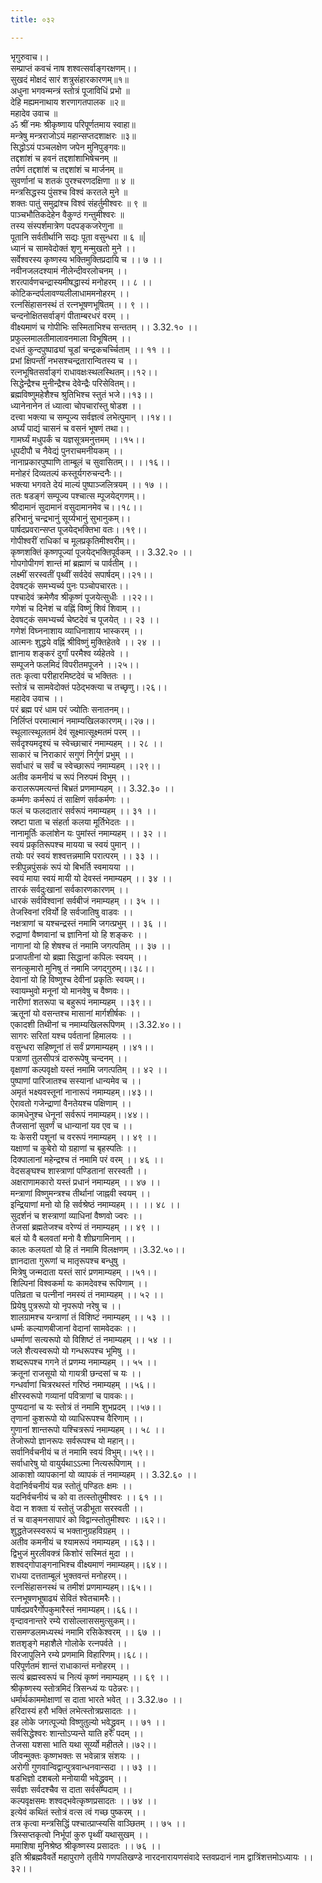 ```yaml
---
title: ०३२

---
```

भृगुरुवाच।।  
सम्प्राप्तं कवचं नाष शश्वत्सर्वाङ्गरक्षणम्।।  
सुखदं मोक्षदं सारं शत्रुसंहारकारणम्॥१॥  
अधुना भगवन्मन्त्रं स्तोत्रं पूजाविधिं प्रभो ॥  
देहि मह्यमनाथाय शरणागतपालक ॥२॥  
महादेव उवाच ॥  
ॐ श्रीं नमः श्रीकृष्णाय परिपूर्णतमाय स्वाहा॥  
मन्त्रेषु मन्त्रराजोऽयं महान्सप्तदशाक्षरः ॥३॥  
सिद्धोऽयं पञ्चलक्षेण जपेन मुनिपुङ्गवः॥  
तद्दशांशं च हवनं तद्दशांशाभिषेचनम् ॥  
तर्पणं तद्दशांशं च तद्दशांशं च मार्जनम् ॥  
सुवर्णानां च शतकं पुरश्चरणदक्षिणा ॥ ४ ॥  
मन्त्रसिद्धस्य पुंसश्च विश्वं करतले मुने ॥  
शक्तः पातुं समुद्रांश्च विश्वं संहर्तुमीश्वरः ॥ ९ ॥  
पाञ्चभौतिकदेहेन वैकुण्ठं गन्तुमीश्वरः ॥  
तस्य संस्पर्शमात्रेण पदपङ्कजरेणुना ॥  
पूतानि सर्वतीर्थानि सद्यः पूता वसुन्धरा ॥ ६ ॥|  
ध्यानं च सामवेदोक्तं शृणु मन्मुखतो मुने ।।  
सर्वेश्वरस्य कृष्णस्य भक्तिमुक्तिप्रदायि च ।। ७ ।।  
नवीनजलदश्यामं नीलेन्दीवरलोचनम् ।।  
शरत्पार्वणचन्द्रास्यमीषद्धास्यं मनोहरम् ।। ८ ।।  
कोटिकन्दर्पलावण्यलीलाधाममनोहरम् ।।  
रत्नसिंहासनस्थं तं रत्नभूषणभूषितम् ।। ९ ।।  
चन्दनोक्षितसर्वाङ्गं पीताम्बरधरं वरम् ।।  
वीक्ष्यमाणं च गोपीभिः सस्मिताभिश्च सन्ततम् ।। 3.32.१० ।।  
प्रफुल्लमालतीमालावनमाला विभूषितम् ।।  
दधतं कुन्दपुष्पाढ्यां चूडां चन्द्रकचर्च्चिताम् ।। ११ ।।  
प्रभां क्षिपन्तीं नभसश्चन्द्रतारान्वितस्य च ।।  
रत्नभूषितसर्वाङ्गं राधावक्षःस्थलस्थितम्।।१२।।  
सिद्धेन्द्रैश्च मुनीन्द्रैश्च देवेन्द्रैः परिसेवितम्।।  
ब्रह्मविष्णुमहेशैश्च श्रुतिभिश्च स्तुतं भजे।।१३।।  
ध्यानेनानेन तं ध्यात्वा चोपचारांस्तु षोडश ।।  
दत्त्वा भक्त्या च सम्पूज्य सर्वज्ञत्वं लभेत्पुमान् ।।१४।।  
अर्घ्यं पाद्यं चासनं च वसनं भूषणं तथा।।  
गामर्घ्यं मधुपर्कं च यज्ञसूत्रमनुत्तमम् ।।१५।।  
धूपदीपौ च नैवेद्यं पुनराचमनीयकम् ।।  
नानाप्रकारपुष्पाणि ताम्बूलं च सुवासितम्।। ।।१६।।  
मनोहरं दिव्यतल्पं कस्तूर्यगरुचन्दनैः।।  
भक्त्या भगवते देयं माल्यं पुष्पाञ्जलित्रयम् ।। १७ ।।  
ततः षडङ्गं सम्पूज्य पश्चात्स म्पूजयेद्गणम्।।  
श्रीदामानं सुदामानं वसुदामानमेव च।।१८।।  
हरिभानुं चन्द्रभानुं सूर्य्यभानुं सुभानुकम्।।  
पार्षदप्रवरान्सप्त पूजयेद्भक्तिभा वतः।।१९।।  
गोपीश्वरीं राधिकां च मूलप्रकृतिमीश्वरीम्।।  
कृष्णशक्तिं कृष्णपूज्यां पूजयेद्भक्तिपूर्वकम् ।। 3.32.२० ।।  
गोपगोपीगणं शान्तं मां ब्रह्माणं च पार्वतीम् ।।  
लक्ष्मीं सरस्वतीं पृथ्वीं सर्वदेवं सपार्षदम्।।२१।।  
देवषट्कं समभ्यर्च्य पुनः पञ्चोपचारतः।।  
पश्चादेवं क्रमेणैव श्रीकृष्णं पूजयेत्सुधीः ।।२२।।  
गणेशं च दिनेशं च वह्निं विष्णुं शिवं शिवाम् ।।  
देवषट्कं समभ्यर्च्य चेष्टदेवं च पूजयेत् ।। २३ ।।  
गणेशं विघ्ननाशाय व्याधिनाशाय भास्करम् ।।  
आत्मनः शुद्धये वह्निं श्रीविष्णुं मुक्तिहेतवे ।। २४ ।।  
ज्ञानाय शङ्करं दुर्गां परमैश्व र्य्यहेतवे ।।  
सम्पूजने फलमिदं विपरीतमपूजने ।।२५।।  
ततः कृत्वा परीहारमिष्टदेवं च भक्तितः ।।  
स्तोत्रं च सामवेदोक्तं पठेद्भक्त्या च तच्छृणु।।२६।।  
महादेव उवाच ।।  
परं ब्रह्म परं धाम परं ज्योतिः सनातनम्।।  
निर्लिप्तं परमात्मानं नमाम्यखिलकारणम्।।२७।।  
स्थूलात्स्थूलतमं देवं सूक्ष्मात्सूक्ष्मतमं परम् ।।  
सर्वदृश्यमदृश्यं च स्वेच्छाचारं नमाम्यहम् ।। २८ ।।  
साकारं च निराकारं सगुणं निर्गुणं प्रभुम् ।।  
सर्वाधारं च सर्वं च स्वेच्छारूपं नमाम्यहम् ।।२९।।  
अतीव कमनीयं च रूपं निरुपमं विभुम् ।।  
करालरूपमत्यन्तं बिभ्रतं प्रणमाम्यहम् ।। 3.32.३० ।।  
कर्म्मणः कर्मरूपं तं साक्षिणं सर्वकर्मणः ।।  
फलं च फलदातारं सर्वरूपं नमाम्यहम् ।। ३१ ।।  
स्रष्टा पाता च संहर्ता कलया मूर्तिभेदतः ।।  
नानामूर्तिः कलांशेन यः पुमांस्तं नमाम्यहम् ।। ३२ ।।  
स्वयं प्रकृतिरूपश्च मायया च स्वयं पुमान् ।।  
तयोः परं स्वयं शश्वत्तन्नमामि परात्परम् ।। ३३ ।।  
स्त्रीपुन्नपुंसकं रूपं यो बिभर्ति स्वमायया ।।  
स्वयं माया स्वयं मायी यो देवस्तं नमाम्यहम् ।। ३४ ।।  
तारकं सर्वदुःखानां सर्वकारणकारणम् ।।  
धारकं सर्वविश्वानां सर्वबीजं नमाम्यहम् ।। ३५ ।।  
तेजस्विनां रविर्यो हि सर्वजातिषु वाडवः ।।  
नक्षत्राणां च यश्चन्द्रस्तं नमामि जगत्प्रभुम् ।। ३६ ।।  
रुद्राणां वैष्णवानां च ज्ञानिनां यो हि शङ्करः ।।  
नागानां यो हि शेषश्च तं नमामि जगत्पतिम् ।। ३७ ।।  
प्रजापतीनां यो ब्रह्मा सिद्धानां कपिलः स्वयम् ।।  
सनत्कुमारो मुनिषु तं नमामि जगद्गुरुम्।।३८।।  
देवानां यो हि विष्णुश्च देवीनां प्रकृतिः स्वयम्।।  
स्वायम्भुवो मनूनां यो मानवेषु च वैष्णवः।।  
नारीणां शतरूपा च बहुरूपं नमाम्यहम् ।।३९।।  
ऋतूनां यो वसन्तश्च मासानां मार्गशीर्षकः ।।  
एकादशी तिथीनां च नमाम्यखिलरूपिणम् ।।3.32.४०।।  
सागरः सरितां यश्च पर्वतानां हिमालयः ।।  
वसुन्धरा सहिष्णूनां तं सर्वं प्रणमाम्यहम् ।।४१।।  
पत्राणां तुलसीपत्रं दारुरूपेषु चन्दनम् ।।  
वृक्षाणां कल्पवृक्षो यस्तं नमामि जगत्पतिम् ।। ४२ ।।  
पुष्पाणां पारिजातश्च सस्यानां धान्यमेव च ।।  
अमृतं भक्ष्यवस्तूनां नानारूपं नमाम्यहम्।।४३।।  
ऐरावतो गजेन्द्राणां वैनतेयश्च पक्षिणाम् ।।  
कामधेनुश्च धेनूनां सर्वरूपं नमाम्यहम्।।४४।।  
तैजसानां सुवर्णं च धान्यानां यव एव च ।।  
यः केसरी पशूनां च वररूपं नमाम्यहम् ।। ४९ ।।  
यक्षाणां च कुबेरो यो ग्रहाणां च बृहस्पतिः ।।  
दिक्पालानां महेन्द्रश्च तं नमामि परं वरम् ।। ४६ ।।  
वेदसङ्घश्च शास्त्राणां पण्डितानां सरस्वती ।।  
अक्षराणामकारो यस्तं प्रधानं नमाम्यहम् ।। ४७ ।।  
मन्त्राणां विष्णुमन्त्रश्च तीर्थानां जाह्नवी स्वयम् ।।  
इन्द्रियाणां मनो यो हि सर्वश्रेष्ठं नमाम्यहम् ।। ।। ४८ ।।  
सुदर्शनं च शस्त्राणां व्याधिनां वैष्णवो ज्वरः ।।  
तेजसां ब्रह्मतेजश्च वरेण्यं तं नमाम्यहम् ।। ४९ ।।  
बलं यो वै बलवतां मनो वै शीघ्रगामिनाम् ।।  
कालः कलयतां यो हि तं नमामि विलक्षणम् ।।3.32.५०।।  
ज्ञानदाता गुरूणां च मातृरूपश्च बन्धुषु ।  
मित्रेषु जन्मदाता यस्तं सारं प्रणमाम्यहम् ।।५१।।  
शिल्पिनां विश्वकर्मा यः कामदेवश्च रूपिणाम् ।।  
पतिव्रता च पत्नीनां नमस्यं तं नमाम्यहम् ।। ५२ ।।  
प्रियेषु पुत्ररूपो यो नृपरूपो नरेषु च ।।  
शालग्रामश्च यन्त्राणां तं विशिष्टं नमाम्यहम् ।। ५३ ।।  
धर्म्मः कल्याणबीजानां वेदानां सामवेदकः ।।  
धर्म्माणां सत्यरूपो यो विशिष्टं तं नमाम्यहम् ।। ५४ ।।  
जले शैत्यस्वरूपो यो गन्धरूपश्च भूमिषु ।।  
शब्दरूपश्च गगने तं प्रणम्य नमाम्यहम् ।। ५५ ।।  
क्रतूनां राजसूयो यो गायत्री छन्दसां च यः ।।  
गन्धर्वाणां चित्ररथस्तं गरिष्ठं नमाम्यहम् ।।५६।।  
क्षीरस्वरूपो गव्यानां पवित्राणां च पावकः।।  
पुण्यदानां च यः स्तोत्रं तं नमामि शुभप्रदम् ।।५७।।  
तृणानां कुशरूपो यो व्याधिरूपश्च वैरिणाम् ।।  
गुणानां शान्तरूपो यश्चित्ररूपं नमाम्यहम् ।। ५८ ।।  
तेजोरूपो ज्ञानरूपः सर्वरूपश्च यो महान्।।  
सर्वानिर्वचनीयं च तं नमामि स्वयं विभुम्।।५९।।  
सर्वाधारेषु यो वायुर्यथाऽऽत्मा नित्यरूपिणाम् ।।  
आकाशो व्यापकानां यो व्यापकं तं नमाम्यहम् ।। 3.32.६० ।।  
वेदानिर्वचनीयं यन्न स्तोतुं पण्डितः क्षमः ।।  
यदनिर्वचनीयं च को वा तत्स्तोतुमीश्वरः ।। ६१ ।।  
वेदा न शक्ता यं स्तोतुं जडीभूता सरस्वती ।।  
तं च वाङ्मनसापारं को विद्वान्स्तोतुमीश्वरः ।।६२।।  
शुद्धतेजस्स्वरूपं च भक्तानुग्रहविग्रहम् ।।  
अतीव कमनीयं च श्यामरूपं नमाम्यहम् ।।६३।।  
द्विभुजं मुरलीवक्त्रं किशोरं सस्मितं मुदा ।।  
शश्वद्गोपाङ्गनाभिश्च वीक्ष्यमाणं नमाम्यहम्।।६४।।  
राधया दत्तताम्बूलं भुक्तवन्तं मनोहरम्।।  
रत्नसिंहासनस्थं च तमीशं प्रणमाम्यहम्।।६५।।  
रत्नभूषणभूषाढ्यं सेवितं श्वेतचामरैः।।  
पार्षदप्रवरैर्गोपकुमारैस्तं नमाम्यहम्।।६६।।  
वृन्दावनान्तरे रम्ये रासोल्लाससमुत्सुकम्।।  
रासमण्डलमध्यस्थं नमामि रसिकेश्वरम् ।। ६७ ।।  
शतशृङ्गे महाशैले गोलोके रत्नपर्वते ।।  
विरजापुलिने रम्ये प्रणमामि विहारिणम्।।६८।।  
परिपूर्णतमं शान्तं राधाकान्तं मनोहरम् ।।  
सत्यं ब्रह्मस्वरूपं च नित्यं कृष्णं नमाम्यहम् ।। ६९ ।।  
श्रीकृष्णस्य स्तोत्रमिदं त्रिसन्ध्यं यः पठेन्नरः।।  
धर्मार्थकाममोक्षाणां स दाता भारते भवेत् ।। 3.32.७० ।।  
हरिदास्यं हरौ भक्तिं लभेत्स्तोत्रप्रसादतः ।।  
इह लोके जगत्पूज्यो विष्णुतुल्यो भवेद्ध्रुवम् ।। ७१ ।।  
सर्वसिद्धेश्वरः शान्तोऽप्यन्ते याति हरेः पदम् ।।  
तेजसा यशसा भाति यथा सूर्य्यो महीतले।।७२।।  
जीवन्मुक्तः कृष्णभक्तः स भवेन्नात्र संशयः ।।  
अरोगी गुणवान्विद्वान्पुत्रवान्धनवान्सदा ।। ७३ ।।  
षडभिज्ञो दशबलो मनोयायी भवेद्ध्रुवम् ।।  
सर्वज्ञः सर्वदश्चैव स दाता सर्वसम्पदाम् ।।  
कल्पवृक्षसमः शश्वद्भवेत्कृष्णप्रसादतः ।। ७४ ।।  
इत्येवं कथितं स्तोत्रं वत्स त्वं गच्छ पुष्करम् ।।  
तत्र कृत्वा मन्त्रसिद्धिं पश्चात्प्राप्स्यसि वाञ्छितम् ।। ७५ ।।  
त्रिस्सप्तकृत्वो निर्भूपां कुरु पृथ्वीं यथासुखम् ।।  
ममाशिषा मुनिश्रेष्ठ श्रीकृष्णस्य प्रसादतः ।। ७६ ।।  
इति श्रीब्रह्मवैवर्ते महापुराणे तृतीये गणपतिखण्डे नारदनारायणसंवादे स्तवप्रदानं नाम द्वात्रिंशत्तमोऽध्यायः ।।३२।।